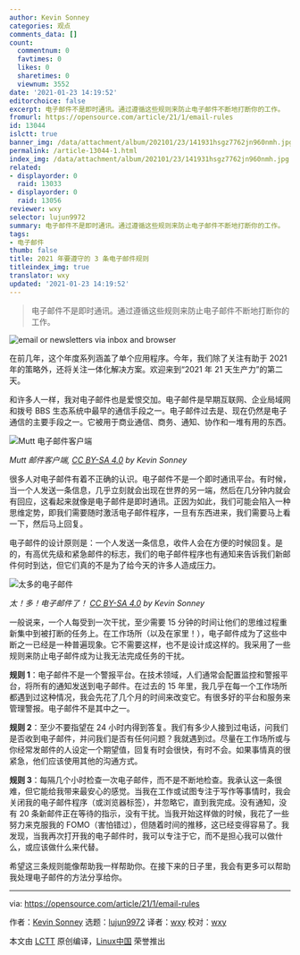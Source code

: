 ```yaml
---
author: Kevin Sonney
categories: 观点
comments_data: []
count:
  commentnum: 0
  favtimes: 0
  likes: 0
  sharetimes: 0
  viewnum: 3552
date: '2021-01-23 14:19:52'
editorchoice: false
excerpt: 电子邮件不是即时通讯。通过遵循这些规则来防止电子邮件不断地打断你的工作。
fromurl: https://opensource.com/article/21/1/email-rules
id: 13044
islctt: true
banner_img: /data/attachment/album/202101/23/141931hsgz7762jn960nmh.jpg
permalink: /article-13044-1.html
index_img: /data/attachment/album/202101/23/141931hsgz7762jn960nmh.jpg.thumb.jpg
related:
- displayorder: 0
  raid: 13033
- displayorder: 0
  raid: 13056
reviewer: wxy
selector: lujun9972
summary: 电子邮件不是即时通讯。通过遵循这些规则来防止电子邮件不断地打断你的工作。
tags:
- 电子邮件
thumb: false
title: 2021 年要遵守的 3 条电子邮件规则
titleindex_img: true
translator: wxy
updated: '2021-01-23 14:19:52'
---
```



> 
> 电子邮件不是即时通讯。通过遵循这些规则来防止电子邮件不断地打断你的工作。
> 
> 
> 


![](/data/attachment/album/202101/23/141931hsgz7762jn960nmh.jpg "email or newsletters via inbox and browser")


在前几年，这个年度系列涵盖了单个应用程序。今年，我们除了关注有助于 2021 年的策略外，还将关注一体化解决方案。欢迎来到“2021 年 21 天生产力”的第二天。


和许多人一样，我对电子邮件也是爱恨交加。电子邮件是早期互联网、企业局域网和拨号 BBS 生态系统中最早的通信手段之一。电子邮件过去是、现在仍然是电子通信的主要手段之一。它被用于商业通信、商务、通知、协作和一堆有用的东西。


![Mutt 电子邮件客户端](/data/attachment/album/202101/23/141954j0hx33x9x08c0x58.png "Mutt email client")


*Mutt 邮件客户端, [CC BY-SA 4.0](https://creativecommons.org/licenses/by-sa/4.0/) by Kevin Sonney*


很多人对电子邮件有着不正确的认识。电子邮件不是一个即时通讯平台。有时候，当一个人发送一条信息，几乎立刻就会出现在世界的另一端，然后在几分钟内就会有回应，这看起来就像是电子邮件是即时通讯。正因为如此，我们可能会陷入一种思维定势，即我们需要随时激活电子邮件程序，一旦有东西进来，我们需要马上看一下，然后马上回复。


电子邮件的设计原则是：一个人发送一条信息，收件人会在方便的时候回复。是的，有高优先级和紧急邮件的标志，我们的电子邮件程序也有通知来告诉我们新邮件何时到达，但它们真的不是为了给今天的许多人造成压力。


![太多的电子邮件](/data/attachment/album/202101/23/141954wwpakpz2epprnace.png "So many emails")


*太！多！电子邮件了！ [CC BY-SA 4.0](https://creativecommons.org/licenses/by-sa/4.0/) by Kevin Sonney*


一般说来，一个人每受到一次干扰，至少需要 15 分钟的时间让他们的思维过程重新集中到被打断的任务上。在工作场所（以及在家里！），电子邮件成为了这些中断之一已经是一种普遍现象。它不需要这样，也不是设计成这样的。我采用了一些规则来防止电子邮件成为让我无法完成任务的干扰。


**规则 1**：电子邮件不是一个警报平台。在技术领域，人们通常会配置监控和警报平台，将所有的通知发送到电子邮件。在过去的 15 年里，我几乎在每一个工作场所都遇到过这种情况，我会先花了几个月的时间来改变它。有很多好的平台和服务来管理警报。电子邮件不是其中之一。


**规则 2**：至少不要指望在 24 小时内得到答复。我们有多少人接到过电话，问我们是否收到电子邮件，并问我们是否有任何问题？我就遇到过。尽量在工作场所或与你经常发邮件的人设定一个期望值，回复有时会很快，有时不会。如果事情真的很紧急，他们应该使用其他的沟通方式。


**规则 3**：每隔几个小时检查一次电子邮件，而不是不断地检查。我承认这一条很难，但它能给我带来最安心的感觉。当我在工作或试图专注于写作等事情时，我会关闭我的电子邮件程序（或浏览器标签），并忽略它，直到我完成。没有通知，没有 20 条新邮件正在等待的指示，没有干扰。当我开始这样做的时候，我花了一些努力来克服我的 FOMO（害怕错过），但随着时间的推移，这已经变得容易了。我发现，当我再次打开我的电子邮件时，我可以专注于它，而不是担心我可以做什么，或应该做什么来代替。


希望这三条规则能像帮助我一样帮助你。在接下来的日子里，我会有更多可以帮助我处理电子邮件的方法分享给你。




---


via: <https://opensource.com/article/21/1/email-rules>


作者：[Kevin Sonney](https://opensource.com/users/ksonney) 选题：[lujun9972](https://github.com/lujun9972) 译者：[wxy](https://github.com/wxy) 校对：[wxy](https://github.com/wxy)


本文由 [LCTT](https://github.com/LCTT/TranslateProject) 原创编译，[Linux中国](https://linux.cn/) 荣誉推出